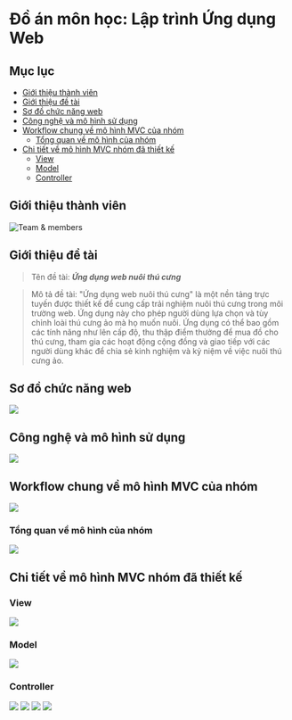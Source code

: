 # **Đồ án môn học: Lập trình Ứng dụng Web**
## Mục lục
- [Giới thiệu thành viên](#giới-thiệu-thành-viên)
- [Giới thiệu đề tài](#giới-thiệu-đề-tài)
- [Sơ đồ chức năng web](#sơ-đồ-chức-năng-web)
- [Công nghệ và mô hình sử dụng](#công-nghệ-và-mô-hình-sử-dụng)
- [Workflow chung về mô hình MVC của nhóm](#workflow-chung-về-mô-hình-mvc-của-nhóm)
  - [Tổng quan về mô hình của nhóm](#tổng-quan-về-mô-hình-của-nhóm)
- [Chi tiết về mô hình MVC nhóm đã thiết kế](#chi-tiết-về-mô-hình-mvc-nhóm-đã-thiết-kế)
  - [View](#view)
  - [Model](#model)
  - [Controller](#controller)

## Giới thiệu thành viên
![Team & members](img/Slide01.png)

## Giới thiệu đề tài
>Tên đề tài: ***Ứng dụng web nuôi thú cưng***

>Mô tả đề tài: "Ứng dụng web nuôi thú cưng" là một nền tảng trực tuyến được thiết kế để cung cấp trải nghiệm nuôi thú cưng trong môi trường web. Ứng dụng này cho phép người dùng lựa chọn và tùy chỉnh loài thú cưng ảo mà họ muốn nuôi. Ứng dụng có thể bao gồm các tính năng như lên cấp độ, thu thập điểm thưởng để mua đồ cho thú cưng, tham gia các hoạt động cộng đồng và giao tiếp với các người dùng khác để chia sẻ kinh nghiệm và kỷ niệm về việc nuôi thú cưng ảo.

## Sơ đồ chức năng web
![](img/Slide02.png)

## Công nghệ và mô hình sử dụng
![](img/Slide03.png)

## Workflow chung về mô hình MVC của nhóm
![](img/Slide04.png)
### Tổng quan về mô hình của nhóm 
![](img/Slide05.png)

## Chi tiết về mô hình MVC nhóm đã thiết kế
### View
![](img/Slide06.png)
### Model
![](img/Slide07.png)
### Controller
![](img/Slide08.png)
![](img/Slide09.png)
![](img/Slide10.png)
![](img/Slide11.png)